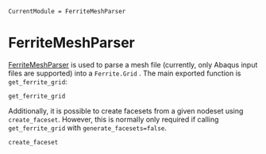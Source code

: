 ```@meta
CurrentModule = FerriteMeshParser
```

# FerriteMeshParser
[FerriteMeshParser](https://github.com/KnutAM/FerriteMeshParser.jl) is used to parse a mesh file (currently, only Abaqus input files are supported) into a `Ferrite.Grid` . The main exported function is `get_ferrite_grid`:
```@docs
get_ferrite_grid
```

Additionally, it is possible to create facesets from a given nodeset using `create_faceset`. However, this is normally only required if calling `get_ferrite_grid` with `generate_facesets=false`. 
```@docs
create_faceset
```